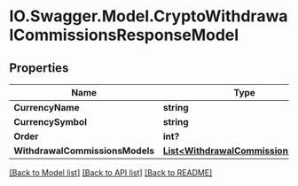 # IO.Swagger.Model.CryptoWithdrawalCommissionsResponseModel
## Properties

Name | Type | Description | Notes
------------ | ------------- | ------------- | -------------
**CurrencyName** | **string** |  | [optional] 
**CurrencySymbol** | **string** |  | [optional] 
**Order** | **int?** |  | [optional] 
**WithdrawalCommissionsModels** | [**List&lt;WithdrawalCommissionsModel&gt;**](WithdrawalCommissionsModel.md) |  | [optional] 

[[Back to Model list]](../README.md#documentation-for-models) [[Back to API list]](../README.md#documentation-for-api-endpoints) [[Back to README]](../README.md)

